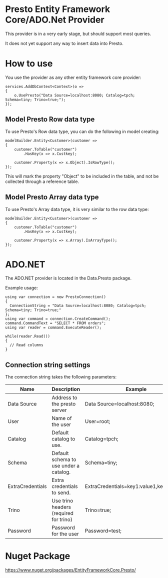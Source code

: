 # Presto Entity Framework Core/ADO.Net Provider

This provider is in a very early stage, but should support most queries.

It does not yet support any way to insert data into Presto.

# How to use

You use the provider as any other entity framework core provider:

```
services.AddDbContext<Context>(o =>
{
    o.UsePresto("Data Source=localhost:8080; Catalog=tpch; Schema=tiny; Trino=true;");
});
```

## Model Presto Row data type

To use Presto's Row data type, you can do the following in model creating:

```
modelBuilder.Entity<Customer>(customer =>
{
    customer.ToTable("customer")
        .HasKey(x => x.Custkey);

    customer.Property(x => x.Object).IsRowType();
});
```

This will mark the property "Object" to be included in the table, and not be collected through a reference table.

## Model Presto Array data type

To use Presto's Array data type, it is very similar to the row data type:

```
modelBuilder.Entity<Customer>(customer =>
{
    customer.ToTable("customer")
        .HasKey(x => x.Custkey);

    customer.Property(x => x.Array).IsArrayType();
});
```

# ADO.NET

The ADO.NET provider is located in the Data.Presto package.

Example usage:

```
using var connection = new PrestoConnection()
{
  ConnectionString = "Data Source=localhost:8080; Catalog=tpch; Schema=tiny; Trino=true;"
};
using var command = connection.CreateCommand();
command.CommandText = "SELECT * FROM orders";
using var reader = command.ExecuteReader();

while(reader.Read())
{
  // Read columns
}
```


## Connection string settings

The connection string takes the following parameters:

| Name             | Description                            | Example                                   |
| ---------------- | -------------------------------------- | ----------------------------------------- |
| Data Source      | Address to the presto server           | Data Source=localhost:8080;               |
| User             | Name of the user                       | User=root;                                |
| Catalog          | Default catalog to use.                | Catalog=tpch;                             |
| Schema           | Default schema to use under a catalog. | Schema=tiny;                              |
| ExtraCredentials | Extra credentials to send.             | ExtraCredentials=key1:value1,key2:value2; |
| Trino            | Use trino headers (required for trino) | Trino=true;                               |
| Password         | Password for the user                  | Password=test;                            |

# Nuget Package

https://www.nuget.org/packages/EntityFrameworkCore.Presto/
